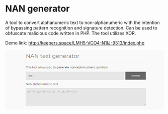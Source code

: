 # NAN generator
A tool to convert alphanumeric text to non-alphanumeric with the intention of bypassing pattern recognition and signature detection. Can be used to obfuscate malicious code written in PHP. The tool utilizes XOR.

Demo link: http://keepers.space/LMH5-VCO4-N1IJ-9513/index.php

![Preview](https://raw.githubusercontent.com/Keeperr/NAN-generator/master/preview.png)
